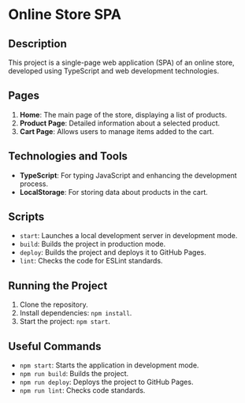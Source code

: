 # Online Store SPA

## Description
This project is a single-page web application (SPA) of an online store, developed using TypeScript and web development technologies.

## Pages
1. **Home**: The main page of the store, displaying a list of products.
2. **Product Page**: Detailed information about a selected product.
3. **Cart Page**: Allows users to manage items added to the cart.

## Technologies and Tools
- **TypeScript**: For typing JavaScript and enhancing the development process.
- **LocalStorage**: For storing data about products in the cart.

## Scripts
- `start`: Launches a local development server in development mode.
- `build`: Builds the project in production mode.
- `deploy`: Builds the project and deploys it to GitHub Pages.
- `lint`: Checks the code for ESLint standards.

## Running the Project
1. Clone the repository.
2. Install dependencies: `npm install`.
3. Start the project: `npm start`.

## Useful Commands
- `npm start`: Starts the application in development mode.
- `npm run build`: Builds the project.
- `npm run deploy`: Deploys the project to GitHub Pages.
- `npm run lint`: Checks code standards.
